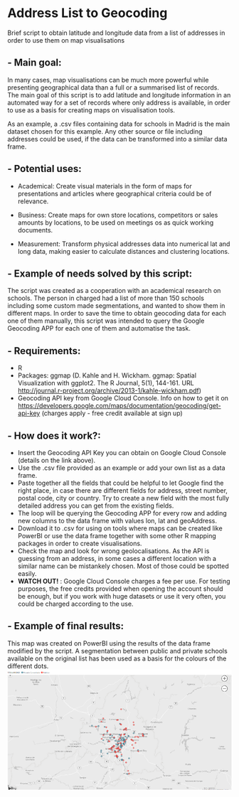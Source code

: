 # Address List to Geocoding
Brief script to obtain latitude and longitude data from a list of addresses in order to use them on map visualisations 


## - Main goal:
In many cases, map visualisations can be much more powerful while presenting geographical data than a full or a summarised list of records. The main goal of this script is to add latitude and longitude information in an automated way for a set of records where only address is available, in order to use as a basis for creating maps on visualisation tools.

As an example, a .csv files containing data for schools in Madrid is the main dataset chosen for this example. Any other source or file including addresses could be used, if the data can be transformed into a similar data frame.


## - Potential uses:

- Academical: Create visual materials in the form of maps for presentations and articles where geographical criteria could be of relevance.
 
- Business: Create maps for own store locations, competitors or sales amounts by locations, to be used on meetings os as quick working documents.

- Measurement: Transform physical addresses data into numerical lat and long data, making easier to calculate distances and clustering locations.


## - Example of needs solved by this script:
The script was created as a cooperation with an academical research on schools. The person in charged had a list of more than 150 schools including some custom made segmentations, and wanted to show them in different maps. In order to save the time to obtain geocoding data for each one of them manually, this script was intended to query the Google Geocoding APP for each one of them and automatise the task. 


## - Requirements:
- R
- Packages: ggmap (D. Kahle and H. Wickham. ggmap: Spatial Visualization with ggplot2. The R Journal, 5(1), 144-161. URL http://journal.r-project.org/archive/2013-1/kahle-wickham.pdf)
-  Geocoding API key from Google Cloud Console. Info on how to get it on https://developers.google.com/maps/documentation/geocoding/get-api-key (charges apply - free credit available at sign up)

## - How does it work?:
- Insert the Geocoding API Key you can obtain on Google Cloud Console (details on the link above).
- Use the .csv file provided as an example or add your own list as a data frame.
- Paste together all the fields that could be helpful to let Google find the right place, in case there are different fields for address, street number, postal code, city or country. Try to create a new field with the most fully detailed address you can get from the existing fields.
- The loop will be querying the Geocoding APP for every row and adding new columns to the data frame with values lon, lat and geoAddress.
- Download it to .csv for using on tools where maps can be created like PowerBI or use the data frame together with some other R mapping packages in order to create visualisations.
- Check the map and look for wrong geolocalisations. As the API is guessing from an address, in some cases a different location with a similar name can be mistankely chosen. Most of those could be spotted easily.
- **WATCH OUT!** : Google Cloud Console charges a fee per use. For testing purposes, the free credits provided when opening the account should be enough, but if you work with huge datasets or use it very often, you could be charged according to the use. 


## - Example of final results:
This map was created on PowerBI using the results of the data frame modified by the script. A segmentation between public and private schools available on the original list has been used as a basis for the colours of the different dots.
![Ejemplo geolocalización](/Geocoding%20Example.PNG)
